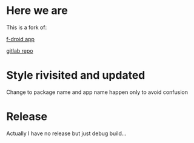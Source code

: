 # Here we are
This is a fork of: 

[f-droid app](https://f-droid.org/en/packages/org.biotstoiq.launch/) 

[gitlab repo](https://gitlab.com/biotstoiq/launch)

# Style rivisited and updated

Change to package name and app name happen only to avoid confusion

# Release

Actually I have no release but just debug build...